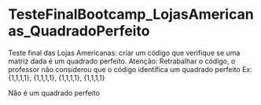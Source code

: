 # TesteFinalBootcamp_LojasAmericanas_QuadradoPerfeito
Teste final das Lojas Americanas: criar um código que verifique se uma matriz dada é um quadrado perfeito.
Atenção: Retrabalhar o código, o professor não considerou que o código identifica um quadrado perfeito 
Ex: 
{1,1,1,1},
{1,1,1,1},
{1,1,1,1},
{1,1,1,1}

Não é um quadrado perfeito
